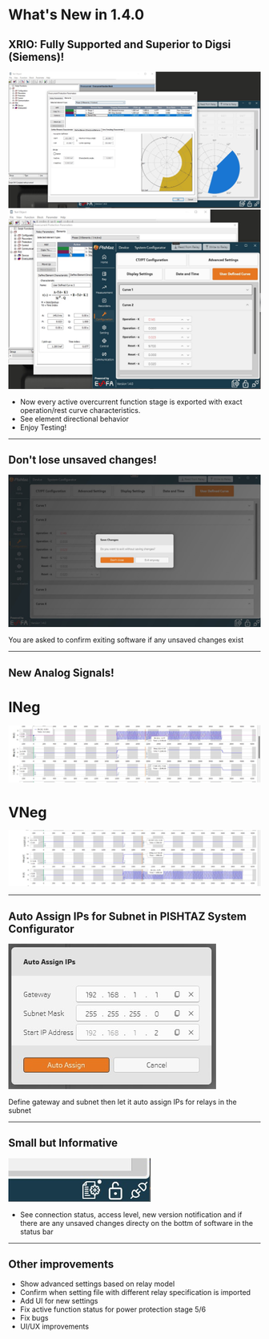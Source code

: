 # What's New in 1.4.0

## XRIO: Fully Supported and Superior to Digsi (Siemens)!

![XRIO: Fully Supported and Superior to Siemens](../../images/release-notes/v1.4.0/xrio.jpg)
![XRIO: Fully Supported and Superior to Siemens](../../images/release-notes/v1.4.0/xrio-2.jpg)

- Now every active overcurrent function stage is exported with exact operation/rest curve characteristics. 
- See element directional behavior 
- Enjoy Testing! 

---

## Don't lose unsaved changes!

![Don't lose unsaved changes](../../images/release-notes/v1.4.0/dont_close.jpg)

You are asked to confirm exiting software if any unsaved changes exist 

---

## New Analog Signals!

# INeg
![INeg](../../images/release-notes/v1.4.0/ineg.jpg)

# VNeg
![VNeg](../../images/release-notes/v1.4.0/vneg.jpg)

---

## Auto Assign IPs for Subnet in PISHTAZ System Configurator

![Auto Assign IPs](../../images/release-notes/v1.4.0/auto_assign.jpg)

Define gateway and subnet then let it auto assign IPs for relays in the subnet  

---

## Small but Informative

![Small but Informative](../../images/release-notes/v1.4.0/status_bar.jpg)

- See connection status, access level, new version notification and if there are any unsaved changes directy on the bottm of software in the status bar   

---


## Other improvements
- Show advanced settings based on relay model
- Confirm when setting file with different relay specification is imported
- Add UI for new settings
- Fix active function status for power protection stage 5/6 
- Fix bugs 
- UI/UX improvements
